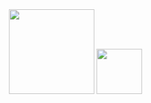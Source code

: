 <div align="center">
  <img src="http://pngimg.com/uploads/youtube/youtube_PNG15.png" style="width: 150px;heigth: 150px;" alt="">
  <img src="https://cdn.freelogovectors.net/svg09/discord_logo-freelogovectors.net_.svg" style="width: 80px;heigth: 80px;" alt="">
  
  
  </div>
